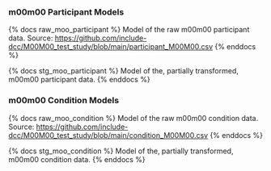 ### m00m00 Participant Models

{% docs raw_moo_participant %}
Model of the raw m00m00 participant data. Source: https://github.com/include-dcc/M00M00_test_study/blob/main/participant_M00M00.csv
{% enddocs %}

{% docs stg_moo_participant %}
Model of the, partially transformed, m00m00 participant data.
{% enddocs %}

### m00m00 Condition Models

{% docs raw_moo_condition %}
Model of the raw m00m00 condition data. Source: https://github.com/include-dcc/M00M00_test_study/blob/main/condition_M00M00.csv
{% enddocs %}

{% docs stg_moo_condition %}
Model of the, partially transformed, m00m00 condition data.
{% enddocs %}